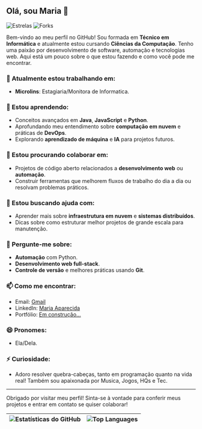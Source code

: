 ## Olá, sou Maria 👋

![Estrelas](https://img.shields.io/github/stars/Arkill/Arkill?style=social) ![Forks](https://img.shields.io/github/forks/Arkill/Arkill?style=social)

Bem-vindo ao meu perfil no GitHub! Sou formada em **Técnico em Informática** e atualmente estou cursando **Ciências da Computação**. Tenho uma paixão por desenvolvimento de software, automação e tecnologias web. Aqui está um pouco sobre o que estou fazendo e como você pode me encontrar.

### 🔭 Atualmente estou trabalhando em:
- **Microlins**: Estagiaria/Monitora de Informatica.

### 🌱 Estou aprendendo:
- Conceitos avançados em **Java**, **JavaScript** e **Python**.
- Aprofundando meu entendimento sobre **computação em nuvem** e práticas de **DevOps**.
- Explorando **aprendizado de máquina** e **IA** para projetos futuros.

### 👯 Estou procurando colaborar em:
- Projetos de código aberto relacionados a **desenvolvimento web** ou **automação**.
- Construir ferramentas que melhorem fluxos de trabalho do dia a dia ou resolvam problemas práticos.

### 🤔 Estou buscando ajuda com:
- Aprender mais sobre **infraestrutura em nuvem** e **sistemas distribuídos**.
- Dicas sobre como estruturar melhor projetos de grande escala para manutenção.

### 💬 Pergunte-me sobre:
- **Automação** com Python.
- **Desenvolvimento web full-stack**.
- **Controle de versão** e melhores práticas usando **Git**.

### 📫 Como me encontrar:
- Email: [Gmail](mariaap4recida00670@gmail.com)
- LinkedIn: [Maria Aparecida](https://www.linkedin.com/in/maria-aparecida-aa68a4243?utm_source=share&utm_campaign=share_via&utm_content=profile&utm_medium=android_app)
- Portfólio: [Em construção...](https://website.com)

### 😄 Pronomes:
- Ela/Dela.

### ⚡ Curiosidade:
- Adoro resolver quebra-cabeças, tanto em programação quanto na vida real! Também sou apaixonada por Musica, Jogos, HQs e Tec.

---

Obrigado por visitar meu perfil! Sinta-se à vontade para conferir meus projetos e entrar em contato se quiser colaborar!




| ![Estatísticas do GitHub](https://github-readme-stats.vercel.app/api?username=Arkill&show_icons=true&theme=onedark) | ![Top Languages](https://github-readme-stats.vercel.app/api/top-langs/?username=Arkill&theme=onedark&hide=HTML,TeX&layout=compact&langs_count=10) |
| :---: | :---: |
